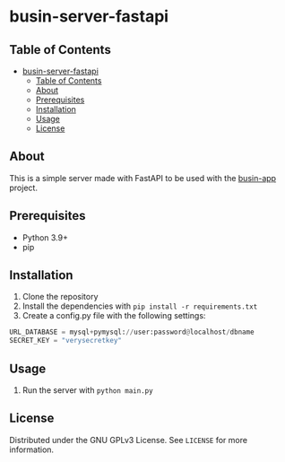 # busin-server-fastapi

## Table of Contents

- [busin-server-fastapi](#busin-server-fastapi)
  - [Table of Contents](#table-of-contents)
  - [About](#about)
  - [Prerequisites](#prerequisites)
  - [Installation](#installation)
  - [Usage](#usage)
  - [License](#license)

## About

This is a simple server made with FastAPI to be used with the [busin-app](https://github.com/omar-chaar/busin-app) project.

## Prerequisites

- Python 3.9+
- pip

## Installation

1. Clone the repository
2. Install the dependencies with `pip install -r requirements.txt`
3. Create a config.py file with the following settings:

```python
URL_DATABASE = mysql+pymysql://user:password@localhost/dbname
SECRET_KEY = "verysecretkey"
```

## Usage

1. Run the server with `python main.py`

## License

Distributed under the GNU GPLv3 License. See `LICENSE` for more information.
